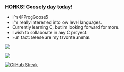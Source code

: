 ### HONKS! Goosely day today! 

- I’m @ProgGoose5
- I'm really interested into low level languages.
- Currently learning C, but im looking forward for more.
- I wish to collaborate in any C proyect.
- Fun fact: Geese are my favorite animal.

![](https://raw.githubusercontent.com/ProgGoose5/github-stats/master/generated/overview.svg#gh-dark-mode-only)

![](https://raw.githubusercontent.com/ProgGoose5/github-stats/master/generated/languages.svg#gh-dark-mode-only)
  
[![GitHub Streak](https://streak-stats.demolab.com/?user=ProgGoose5)](https://git.io/streak-stats)

